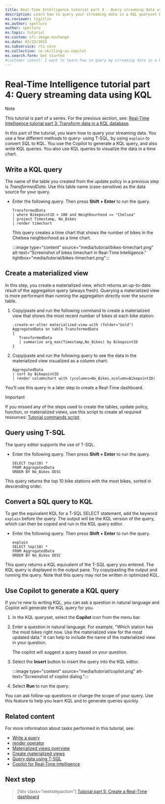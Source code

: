 ```yaml
---
title: Real-Time Intelligence tutorial part 4 - Query streaming data using KQL
description: Learn how to query your streaming data in a KQL queryset Real-Time Intelligence.
ms.reviewer: tzgitlin
ms.author: spelluru
author: spelluru
ms.topic: tutorial
ms.custom: sfi-image-nochange
ms.date: 03/23/2025
ms.subservice: rti-core
ms.collection: ce-skilling-ai-copilot
ms.search.form: Get started
#customer intent: I want to learn how to query my streaming data in a KQL queryset in Real-Time Intelligence.
---
```

# Real-Time Intelligence tutorial part 4: Query streaming data using KQL

> [!NOTE]
> This tutorial is part of a series. For the previous section, see: [Real-Time Intelligence tutorial part 3: Transform data in a KQL database](tutorial-3-transform-kql-database.md).

In this part of the tutorial, you learn how to query your streaming data. You use a few different methods to query- using T-SQL, by using `explain` to convert SQL to KQL. You use the Copilot to generate a KQL query, and also write KQL queries. You also use KQL queries to visualize the data in a time chart.
    

## Write a KQL query

The name of the table you created from the update policy in a previous step is *TransformedData*. Use this table name (case-sensitive) as the data source for your query.

- Enter the following query. Then press **Shift + Enter** to run the query.

    ```kusto
    TransformedData
    | where BikepointID > 100 and Neighbourhood == "Chelsea"
    | project Timestamp, No_Bikes
    | render timechart
    ```

    This query creates a time chart that shows the number of bikes in the Chelsea neighborhood as a time chart.

    :::image type="content" source="media/tutorial/bikes-timechart.png" alt-text="Screenshot of bikes timechart in Real-Time Intelligence." lightbox="media/tutorial/bikes-timechart.png":::

## Create a materialized view

In this step, you create a materialized view, which returns an up-to-date result of the aggregation query (always fresh). Querying a materialized view is more performant than running the aggregation directly over the source table.

1. Copy/paste and run the following command to create a materialized view that shows the most recent number of bikes at each bike station:

    ``` kusto
    .create-or-alter materialized-view with (folder="Gold") AggregatedData on table TransformedData
    {
       TransformedData
       | summarize arg_max(Timestamp,No_Bikes) by BikepointID
    }
    ```

1. Copy/paste and run the following query to see the data in the materialized view visualized as a column chart:

    ```kusto
    AggregatedData
    | sort by BikepointID
    | render columnchart with (ycolumns=No_Bikes,xcolumn=BikepointID)
    ```

You'll use this query in a later step to create a Real-Time dashboard.

> [!IMPORTANT]
> If you missed any of the steps used to create the tables, update policy, function, or materialized views, use this script to create all required resources: [Tutorial commands script](https://github.com/microsoft/fabric-samples/blob/main/docs-samples/real-time-intelligence/tutorial-commands-script.kql).


## Query using T-SQL

The query editor supports the use of T-SQL. 

- Enter the following query. Then press **Shift + Enter** to run the query.
    
    ```kusto
    SELECT top(10) *
    FROM AggregatedData
    ORDER BY No_Bikes DESC
    ```

This query returns the top 10 bike stations with the most bikes, sorted in descending order.

## Convert a SQL query to KQL

To get the equivalent KQL for a T-SQL SELECT statement, add the keyword `explain` before the query. The output will be the KQL version of the query, which can then be copied and run in the KQL query editor.

- Enter the following query. Then press **Shift + Enter** to run the query.

    ```kusto
    explain
    SELECT top(10) *
    FROM AggregatedData
    ORDER BY No_Bikes DESC
    ```

This query returns a KQL equivalent of the T-SQL query you entered. The KQL query is displayed in the output pane. Try copy/pasting the output and running the query. Note that this query may not be written in optimized KQL.
    
## Use Copilot to generate a KQL query

If you're new to writing KQL, you can ask a question in natural language and Copilot will generate the KQL query for you.

1. In the KQL queryset, select the **Copilot** icon from the menu bar.
1. Enter a question in natural language. For example, "Which station has the most bikes right now. Use the materialized view for the most updated data." It can help to include the name of the materialized view in your question.

    The copilot will suggest a query based on your question.
1. Select the **Insert** button to insert the query into the KQL editor.

    :::image type="content" source="media/tutorial/copilot.png" alt-text="Screenshot of copilot dialog.":::

1. Select **Run** to run the query.

You can ask follow-up questions or change the scope of your query. Use this feature to help you learn KQL and to generate queries quickly.

## Related content

For more information about tasks performed in this tutorial, see:

* [Write a query](kusto-query-set.md#write-a-query)
* [render operator](/azure/data-explorer/kusto/query/renderoperator?pivots=azuredataexplorer?context=/fabric/context/context&pivots=fabric)
* [Materialized views overview](/kusto/management/materialized-views/materialized-view-overview?view=microsoft-fabric&preserve-view=true)
* [Create materialized views](materialized-view.md)
* [Query data using T-SQL](/kusto/query/t-sql?view=microsoft-fabric&preserve-view=true)
* [Copilot for Real-Time Intelligence](../fundamentals/copilot-real-time-intelligence.md)

## Next step

> [!div class="nextstepaction"]
> [Tutorial part 5: Create a Real-Time dashboard](tutorial-5-create-dashboard.md)

